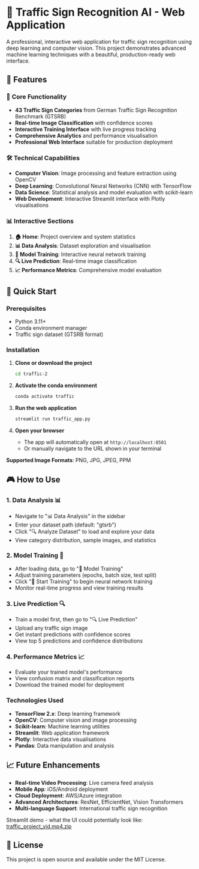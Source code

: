 # 🚦 Traffic Sign Recognition AI - Web Application

A professional, interactive web application for traffic sign recognition using deep learning and computer vision. This project demonstrates advanced machine learning techniques with a beautiful, production-ready web interface.

## 🌟 Features

### 🎯 **Core Functionality**
- **43 Traffic Sign Categories** from German Traffic Sign Recognition Benchmark (GTSRB)
- **Real-time Image Classification** with confidence scores
- **Interactive Training Interface** with live progress tracking
- **Comprehensive Analytics** and performance visualisation
- **Professional Web Interface** suitable for production deployment

### 🛠️ **Technical Capabilities**
- **Computer Vision**: Image processing and feature extraction using OpenCV
- **Deep Learning**: Convolutional Neural Networks (CNN) with TensorFlow
- **Data Science**: Statistical analysis and model evaluation with scikit-learn
- **Web Development**: Interactive Streamlit interface with Plotly visualisations

### 📊 **Interactive Sections**
1. **🏠 Home**: Project overview and system statistics
2. **📊 Data Analysis**: Dataset exploration and visualisation
3. **🤖 Model Training**: Interactive neural network training
4. **🔍 Live Prediction**: Real-time image classification
5. **📈 Performance Metrics**: Comprehensive model evaluation

## 🚀 Quick Start

### Prerequisites
- Python 3.11+
- Conda environment manager
- Traffic sign dataset (GTSRB format)

### Installation

1. **Clone or download the project**
   ```bash
   cd traffic-2
   ```

2. **Activate the conda environment**
   ```bash
   conda activate traffic
   ```

3. **Run the web application**
   ```bash
   streamlit run traffic_app.py
   ```

4. **Open your browser**
   - The app will automatically open at `http://localhost:8501`
   - Or manually navigate to the URL shown in your terminal


**Supported Image Formats**: PNG, JPG, JPEG, PPM

## 🎮 How to Use

### 1. **Data Analysis** 📊
- Navigate to "📊 Data Analysis" in the sidebar
- Enter your dataset path (default: "gtsrb")
- Click "🔍 Analyze Dataset" to load and explore your data
- View category distribution, sample images, and statistics

### 2. **Model Training** 🤖
- After loading data, go to "🤖 Model Training"
- Adjust training parameters (epochs, batch size, test split)
- Click "🚀 Start Training" to begin neural network training
- Monitor real-time progress and view training results

### 3. **Live Prediction** 🔍
- Train a model first, then go to "🔍 Live Prediction"
- Upload any traffic sign image
- Get instant predictions with confidence scores
- View top 5 predictions and confidence distributions

### 4. **Performance Metrics** 📈
- Evaluate your trained model's performance
- View confusion matrix and classification reports
- Download the trained model for deployment


### Technologies Used
- **TensorFlow 2.x**: Deep learning framework
- **OpenCV**: Computer vision and image processing
- **Scikit-learn**: Machine learning utilities
- **Streamlit**: Web application framework
- **Plotly**: Interactive data visualisations
- **Pandas**: Data manipulation and analysis


## 📈 Future Enhancements

- **Real-time Video Processing**: Live camera feed analysis
- **Mobile App**: iOS/Android deployment
- **Cloud Deployment**: AWS/Azure integration
- **Advanced Architectures**: ResNet, EfficientNet, Vision Transformers
- **Multi-language Support**: International traffic sign recognition

Streamlit demo - what the UI could potentially look like: [traffic_project_vid.mp4.zip](https://github.com/user-attachments/files/22186361/traffic_project_vid.mp4.zip)



## 📝 License

This project is open source and available under the MIT License.

